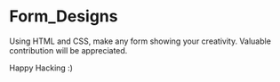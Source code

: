 # Form_Designs

Using HTML and CSS, make any form showing your creativity. Valuable contribution will be appreciated.

Happy Hacking :)
